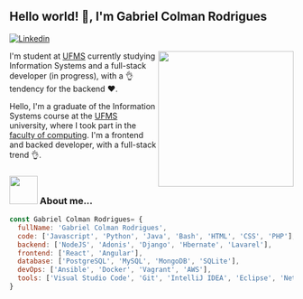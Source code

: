 ## Hello world! 👋, I'm Gabriel Colman Rodrigues

[![Linkedin](https://img.shields.io/badge/gabrielcolman-blue?style=flat&logo=linkedin)](https://www.linkedin.com/in/gabriel-colman-rodrigues-a09352113/)

<img align='right' src="https://media.giphy.com/media/l3JDLY0bJA5N6TLqM/giphy.gif" width="240">

I'm student at [UFMS](https://ufms.br) currently studying Information Systems and a full-stack developer (in progress), with a 👌 tendency for the backend ❤️. 

Hello, I'm a graduate of the Information Systems course at the [UFMS](https://ufms.br) university, where I took part in the [faculty of computing](https://www.facom.ufms.br/). I'm a frontend and backed developer, with a full-stack trend 👌.

### <img src="https://media.giphy.com/media/iIqmM5tTjmpOB9mpbn/giphy.gif" width="50"> About me...


```javascript
const Gabriel Colman Rodrigues= {
  fullName: 'Gabriel Colman Rodrigues',
  code: ['Javascript', 'Python', 'Java', 'Bash', 'HTML', 'CSS', 'PHP'],
  backend: ['NodeJS', 'Adonis', 'Django', 'Hbernate', 'Lavarel'],
  frontend: ['React', 'Angular'],
  database: ['PostgreSQL', 'MySQL', 'MongoDB', 'SQLite'],
  devOps: ['Ansible', 'Docker', 'Vagrant', 'AWS'],
  tools: ['Visual Studio Code', 'Git', 'IntelliJ IDEA', 'Eclipse', 'Netbeans', 'Trello'],
}
```
